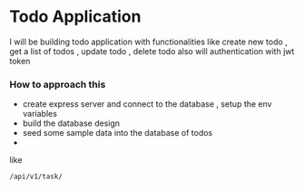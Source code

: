 
# Todo Application

I will be building todo application with functionalities like create new todo , get a list of todos , update todo , delete todo
also will authentication with jwt token

### How to approach this 

- create express server and connect to the database , setup the env variables
- build the database design 
- seed some sample data into the database of todos
- 

 like 

`/api/v1/task/ `
